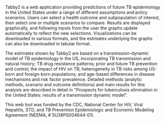 Tabby2 is a web application providing predictions of future TB
epidemiology in the United States under a range of different assumptions
and policy scenarios. Users can select a health outcome and
subpopulation of interest, then select one or multiple scenarios to
compare. Results are displayed graphically, and following inputs from
the user the graphs update automatically to reflect the new selections.
Visualizations can be downloaded in various formats, and the estimates
underlying the graphs can also be downloaded in tabular format.

The estimates shown by Tabby2 are based on a transmission-dynamic model
of TB epidemiology in the US, incorporating TB transmission and natural
history; TB drug resistance patterns; prior and future TB prevention and
control; the impact of HIV on TB; heterogeneity in TB risks among
US-born and foreign-born populations; and age-based differences in
disease mechanisms and risk factor prevalence. Detailed methods
(analytic methods, scenario and outcome definitions) and main results
for this analysis are described in detail in "Prospects for tuberculosis
elimination in the United States: results of a transmission dynamic
model".

This web tool was funded by the CDC, National Center for
HIV, Viral Hepatitis, STD, and TB Prevention Epidemiologic and Economic
Modeling Agreement (NEEMA, \# 5U38PS004644-01).
